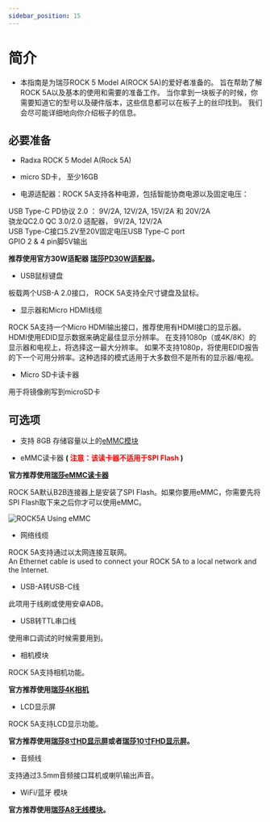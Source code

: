 ```yaml
---
sidebar_position: 15
---
```


# 简介

- 本指南是为瑞莎ROCK 5 Model A(ROCK 5A)的爱好者准备的。 旨在帮助了解ROCK 5A以及基本的使用和需要的准备工作。 当你拿到一块板子的时候，你需要知道它的型号以及硬件版本，这些信息都可以在板子上的丝印找到。 我们会尽可能详细地向你介绍板子的信息。

## 必要准备

- Radxa ROCK 5 Model A(Rock 5A)

- micro SD卡， 至少16GB

- 电源适配器：ROCK 5A支持各种电源，包括智能协商电源以及固定电压：

USB Type-C PD协议 2.0 ： 9V/2A, 12V/2A, 15V/2A 和 20V/2A  
骁龙QC2.0 QC 3.0/2.0 适配器， 9V/2A, 12V/2A  
USB Type-C接口5.2V至20V固定电压USB Type-C port  
GPIO 2 & 4 pin脚5V输出

**推荐使用官方30W适配器 [瑞莎PD30W适配器](../../../accessories/pd_30w)。**

- USB鼠标键盘

板载两个USB-A 2.0接口， ROCK 5A支持全尺寸键盘及鼠标。

- 显示器和Micro HDMI线缆

ROCK 5A支持一个Micro HDMI输出接口，推荐使用有HDMI接口的显示器。  
HDMI使用EDID显示数据来确定最佳显示分辨率。 在支持1080p（或4K/8K）的显示器和电视上，将选择这一最大分辨率。
如果不支持1080p，将使用EDID报告的下一个可用分辨率。这种选择的模式适用于大多数但不是所有的显示器/电视。

- Micro SD卡读卡器

用于将镜像刷写到microSD卡

## 可选项

- 支持 8GB 存储容量以上的[eMMC模块](/accessories/emmc_module)

- eMMC读卡器 **( <font color='red'>注意：该读卡器不适用于SPI Flash</font> )**

**官方推荐使用[瑞莎eMMC读卡器](../../../accessories/emmc_reader)**

ROCK 5A默认B2B连接器上是安装了SPI Flash。如果你要用eMMC，你需要先将SPI Flash取下来之后你才可以使用eMMC。

![ROCK5A Using eMMC](/img/rock5a/rock5a-use-emmc.webp)

- 网络线缆

ROCK 5A支持通过以太网连接互联网。  
An Ethernet cable is used to connect your ROCK 5A to a local network and the Internet.

- USB-A转USB-C线

此项用于线刷或使用安卓ADB。

- USB转TTL串口线

使用串口调试的时候需要用到。

- 相机模块

ROCK 5A支持相机功能。

**官方推荐使用[瑞莎4K相机](../../../accessories/camera_4k)**

- LCD显示屏

ROCK 5A支持LCD显示功能。

**官方推荐使用[瑞莎8寸HD显示屏](../../../accessories/lcd-8-hd)或者[瑞莎10寸FHD显示屏](../../../accessories/lcd-10-fhd)。**

- 音频线

支持通过3.5mm音频接口耳机或喇叭输出声音。

- WiFi/蓝牙 模块

**官方推荐使用[瑞莎A8无线模块](../../../accessories/wireless-a8)。**
